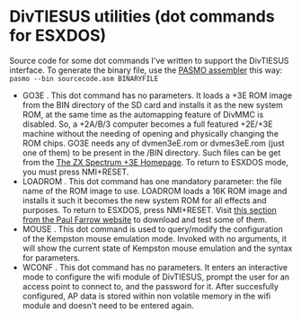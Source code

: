 # DivTIESUS utilities (dot commands for ESXDOS)
Source code for some dot commands I've written to support the DivTIESUS interface. To generate the binary file, use the [PASMO assembler](https://pasmo.speccy.org/) this way: `pasmo --bin sourcecode.asm BINARYFILE`
- GO3E . This dot command has no parameters. It loads a +3E ROM image from the BIN directory of the SD card and installs it as the new system ROM, at the same time as the automapping feature of DivMMC is disabled. So, a +2A/B/3 computer becomes a full featured +2E/+3E machine without the needing of opening and physically changing the ROM chips. GO3E needs any of dvmen3eE.rom or dvmes3eE.rom (just one of them) to be present in the /BIN directory. Such files can be get from the [The ZX Spectrum +3E Homepage](https://worldofspectrum.org/zxplus3e/). To return to ESXDOS mode, you must press NMI+RESET.
- LOADROM . This dot command has one mandatory parameter: the file name of the ROM image to use. LOADROM loads a 16K ROM image and installs it such it becomes the new system ROM for all effects and purposes. To return to ESXDOS, press NMI+RESET. Visit [this section from the Paul Farrow website](http://www.fruitcake.plus.com/Sinclair/Interface2/Cartridges/Interface2_RC_Cartridges.htm) to download and test some of them.
- MOUSE . This dot command is used to query/modify the configuration of the Kempston mouse emulation mode. Invoked with no arguments, it will show the current state of Kempston mouse emulation and the syntax for parameters.
- WCONF . This dot command has no parameters. It enters an interactive mode to configure the wifi module of DivTIESUS, prompt the user for an access point to connect to, and the password for it. After succesfully configured, AP data is stored within non volatile memory in the wifi module and doesn't need to be entered again.
